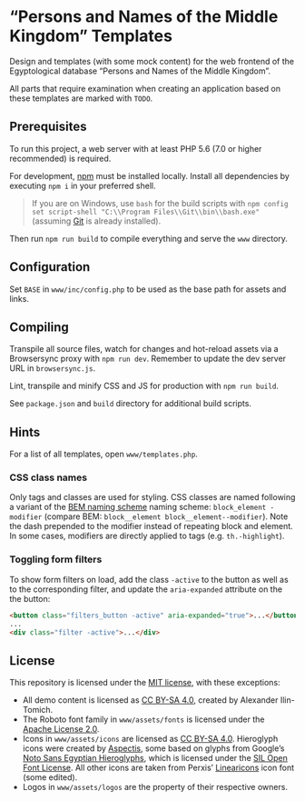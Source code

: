 # “Persons and Names of the Middle Kingdom” Templates

Design and templates (with some mock content) for the web frontend of the Egyptological database “Persons and Names of the Middle Kingdom”.

All parts that require examination when creating an application based on these templates are marked with `TODO`.

## Prerequisites

To run this project, a web server with at least PHP 5.6 (7.0 or higher recommended) is required.

For development, [npm](https://www.npmjs.com/get-npm) must be installed locally. Install all dependencies by executing `npm i` in your preferred shell.

> If you are on Windows, use `bash` for the build scripts with `npm config set script-shell "C:\\Program Files\\Git\\bin\\bash.exe"` (assuming [Git](https://git-scm.com/download/win) is already installed).

Then run `npm run build` to compile everything and serve the `www` directory.

## Configuration

Set `BASE` in `www/inc/config.php` to be used as the base path for assets and links.

## Compiling

Transpile all source files, watch for changes and hot-reload assets via a Browsersync proxy with `npm run dev`. Remember to update the dev server URL in `browsersync.js`.

Lint, transpile and minify CSS and JS for production with `npm run build`.

See `package.json` and `build` directory for additional build scripts.

## Hints

For a list of all templates, open `www/templates.php`.

### CSS class names

Only tags and classes are used for styling. CSS classes are named following a variant of the [BEM naming scheme](http://getbem.com/naming/) naming scheme: `block_element -modifier` (compare BEM: `block__element block__element--modifier`). Note the dash prepended to the modifier instead of repeating block and element. In some cases, modifiers are directly applied to tags (e.g. `th.-highlight`).

### Toggling form filters

To show form filters on load, add the class `-active` to the button as well as to the corresponding filter, and update the `aria-expanded` attribute on the the button:

```HTML
<button class="filters_button -active" aria-expanded="true">...</button>
...
<div class="filter -active">...</div>
```

## License

This repository is licensed under the [MIT license](LICENSE), with these exceptions:

- All demo content is licensed as [CC BY-SA 4.0](https://creativecommons.org/licenses/by-sa/4.0/), created by Alexander Ilin-Tomich.
- The Roboto font family in `www/assets/fonts` is licensed under the [Apache License 2.0](http://www.apache.org/licenses/LICENSE-2.0).
- Icons in `www/assets/icons` are licensed as [CC BY-SA 4.0](https://creativecommons.org/licenses/by-sa/4.0/). Hieroglyph icons were created by [Aspectis](https://aspectis.net), some based on glyphs from Google’s [Noto Sans Egyptian Hieroglyphs](https://www.google.com/get/noto/#sans-egyp), which is licensed under the [SIL Open Font License](http://scripts.sil.org/cms/scripts/page.php?site_id=nrsi&id=OFL). All other icons are taken from Perxis’ [Linearicons](https://linearicons.com) icon font (some edited).
- Logos in `www/assets/logos` are the property of their respective owners.
